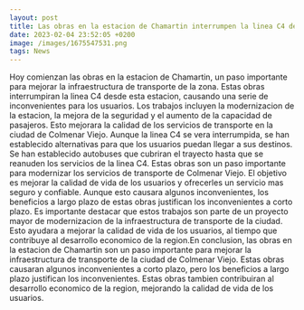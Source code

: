 ```yaml
--- 
layout: post
title: Las obras en la estacion de Chamartin interrumpen la linea C4 de Colmenar Viejo
date: 2023-02-04 23:52:05 +0200
image: /images/1675547531.png
tags: News 
--- 
```


Hoy comienzan las obras en la estacion de Chamartin, un paso importante para mejorar la infraestructura de transporte de la zona. Estas obras interrumpiran la linea C4 desde esta estacion, causando una serie de inconvenientes para los usuarios. Los trabajos incluyen la modernizacion de la estacion, la mejora de la seguridad y el aumento de la capacidad de pasajeros. Esto mejorara la calidad de los servicios de transporte en la ciudad de Colmenar Viejo. Aunque la linea C4 se vera interrumpida, se han establecido alternativas para que los usuarios puedan llegar a sus destinos. Se han establecido autobuses que cubriran el trayecto hasta que se reanuden los servicios de la linea C4. Estas obras son un paso importante para modernizar los servicios de transporte de Colmenar Viejo. El objetivo es mejorar la calidad de vida de los usuarios y ofrecerles un servicio mas seguro y confiable. Aunque esto causara algunos inconvenientes, los beneficios a largo plazo de estas obras justifican los inconvenientes a corto plazo. Es importante destacar que estos trabajos son parte de un proyecto mayor de modernizacion de la infraestructura de transporte de la ciudad. Esto ayudara a mejorar la calidad de vida de los usuarios, al tiempo que contribuye al desarrollo economico de la region.En conclusion, las obras en la estacion de Chamartin son un paso importante para mejorar la infraestructura de transporte de la ciudad de Colmenar Viejo. Estas obras causaran algunos inconvenientes a corto plazo, pero los beneficios a largo plazo justifican los inconvenientes. Estas obras tambien contribuiran al desarrollo economico de la region, mejorando la calidad de vida de los usuarios. 